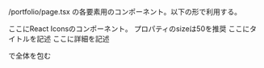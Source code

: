 /portfolio/page.tsx の各要素用のコンポーネント。以下の形で利用する。

<PORItemContainer>
    <PORUpperItem>
        <PORItemLogo>
            ここにReact Iconsのコンポーネント。
            プロパティのsizeは50を推奨
        </PORItemLogo>
        <PORItemTitle>
            ここにタイトルを記述
        </PORItemTitle>
    </PORUpperItem>
    <PORLowerItem> 
        ここに詳細を記述                  
    </PORLowerItem>
</PORItemContainer>

<PORItems></PORItems>で全体を包む
